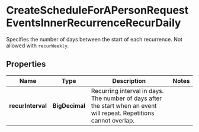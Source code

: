 <!--  Copyright 2025 Cisco Systems Inc.

Permission is hereby granted, free of charge, to any person obtaining a copy
of this software and associated documentation files (the "Software"), to deal
in the Software without restriction, including without limitation the rights
to use, copy, modify, merge, publish, distribute, sublicense, and/or sell
copies of the Software, and to permit persons to whom the Software is
furnished to do so, subject to the following conditions:

The above copyright notice and this permission notice shall be included in
all copies or substantial portions of the Software.

THE SOFTWARE IS PROVIDED "AS IS", WITHOUT WARRANTY OF ANY KIND, EXPRESS OR
IMPLIED, INCLUDING BUT NOT LIMITED TO THE WARRANTIES OF MERCHANTABILITY,
FITNESS FOR A PARTICULAR PURPOSE AND NONINFRINGEMENT. IN NO EVENT SHALL THE
AUTHORS OR COPYRIGHT HOLDERS BE LIABLE FOR ANY CLAIM, DAMAGES OR OTHER
LIABILITY, WHETHER IN AN ACTION OF CONTRACT, TORT OR OTHERWISE, ARISING FROM,
OUT OF OR IN CONNECTION WITH THE SOFTWARE OR THE USE OR OTHER DEALINGS IN
THE SOFTWARE.-->


# CreateScheduleForAPersonRequestEventsInnerRecurrenceRecurDaily

Specifies the number of days between the start of each recurrence. Not allowed with `recurWeekly`.

## Properties

| Name | Type | Description | Notes |
|------------ | ------------- | ------------- | -------------|
|**recurInterval** | **BigDecimal** | Recurring interval in days. The number of days after the start when an event will repeat.  Repetitions cannot overlap. |  |




